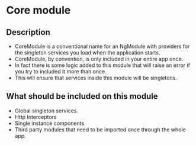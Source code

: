 # Core module
## Description
* CoreModule is a conventional name for an NgModule with providers for the singleton services you load when the application starts.
* CoreModule, by convention, is only included in your entire app once. 
* In fact there is some logic added to this module that will raise an error if you try to included it more than once.
* This will ensure that services inside this module will be singletons.

## What should be included on this module
* Global singleton services.
* Http Interceptors
* Single instance components
* Third party modules that need to be imported once through the whole app.  
